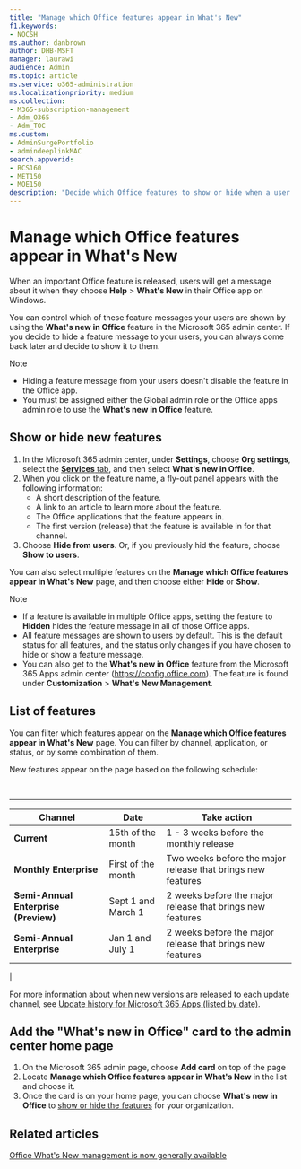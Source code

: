 ```yaml
---
title: "Manage which Office features appear in What's New"
f1.keywords:
- NOCSH
ms.author: danbrown
author: DHB-MSFT
manager: laurawi
audience: Admin
ms.topic: article
ms.service: o365-administration
ms.localizationpriority: medium
ms.collection:
- M365-subscription-management
- Adm_O365
- Adm_TOC
ms.custom: 
- AdminSurgePortfolio
- admindeeplinkMAC
search.appverid:
- BCS160
- MET150
- MOE150
description: "Decide which Office features to show or hide when a user chooses Help > What's New in their Office app on Windows by using the 'What's new in Office' feature in the Microsoft 365 admin center."
---
```


# Manage which Office features appear in What's New

When an important Office feature is released, users will get a message about it when they choose **Help** \> **What's New** in their Office app on Windows.

You can control which of these feature messages your users are shown by using the **What's new in Office** feature in the Microsoft 365 admin center. If you decide to hide a feature message to your users, you can always come back later and decide to show it to them.

> [!NOTE]
>
> - Hiding a feature message from your users doesn't disable the feature in the Office app.
> - You must be assigned either the Global admin role or the Office apps admin role to use the **What's new in Office** feature.

## Show or hide new features

1. In the Microsoft 365 admin center, under **Settings**, choose **Org settings**, select the <a href="https://go.microsoft.com/fwlink/p/?linkid=2053743" target="_blank">**Services** tab</a>, and then select **What's new in Office**.
1. When you click on the feature name, a fly-out panel appears with the following information:
     - A short description of the feature.
     - A link to an article to learn more about the feature.
     - The Office applications that the feature appears in.
     - The first version (release) that the feature is available in for that channel.
1. Choose **Hide from users**. Or, if you previously hid the feature, choose **Show to users**.

You can also select multiple features on the **Manage which Office features appear in What's New** page, and then choose either **Hide** or **Show**.

> [!NOTE]
>
> - If a feature is available in multiple Office apps, setting the feature to **Hidden** hides the feature message in all of those Office apps.
> - All feature messages are shown to users by default. This is the default status for all features, and the status only changes if you have chosen to hide or show a feature message.
> - You can also get to the **What's new in Office** feature from the Microsoft 365 Apps admin center (<https://config.office.com>). The feature is found under **Customization** > **What's New Management**.

## List of features

You can filter which features appear on the **Manage which Office features appear in What's New** page. You can filter by channel, application, or status, or by some combination of them.

New features appear on the page based on the following schedule:

<br>

****

|Channel|Date|Take action|
|---|---|---|
|**Current**|15th of the month|1 - 3 weeks before the monthly release|
|**Monthly Enterprise**|First of the month|Two weeks before the major release that brings new features|
|**Semi-Annual Enterprise (Preview)**|Sept 1 and March 1| 2 weeks before the major release that brings new features|
|**Semi-Annual Enterprise**|Jan 1 and July 1| 2 weeks before the major release that brings new features|
|

For more information about when new versions are released to each update channel, see [Update history for Microsoft 365 Apps (listed by date)](/officeupdates/update-history-microsoft365-apps-by-date).

## Add the "What's new in Office" card to the admin center home page

1. On the Microsoft 365 admin page, choose **Add card** on top of the page
2. Locate **Manage which Office features appear in What's New** in the list and choose it.
3. Once the card is on your home page, you can choose **What's new in Office** to [show or hide the features](#show-or-hide-new-features) for your organization.

## Related articles

[Office What's New management is now generally available](https://techcommunity.microsoft.com/t5/microsoft-365-blog/office-what-s-new-management-is-now-generally-available/ba-p/1179954)
